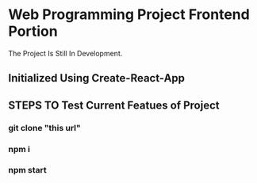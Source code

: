 # Web Programming Project Frontend Portion
The Project Is Still In Development.

## Initialized Using Create-React-App
## STEPS TO Test Current Featues of Project

### git clone "this url"
### npm i
### npm start
